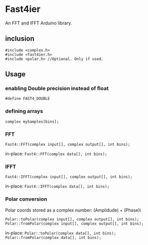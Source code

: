 # Fast4ier
An FFT and IFFT Arduino library.

## inclusion
```
#include <complex.h>
#include <fast4ier.h>
#include <polar.h> //Optional. Only if used.
```

## Usage
### enabling Double precision instead of float
`#define FAST4_DOUBLE`

### defining arrays
`complex mySamples[bins];`

### FFT
`Fast4::FFT(complex input[], complex output[], int bins);`

in-place:
`Fast4::FFT(complex data[], int bins);`

### IFFT
`Fast4::IFFT(complex input[], complex output[], int bins);`

in-place:
`Fast4::IFFT(complex data[], int bins);`
### Polar conversion
Polar coords stored as a complex number: (Amplidude) + (Phase)i

`Polar::toPolar(complex input[], complex output[], int bins);`
`Polar::fromPolar(complex input[], complex output[], int bins);`

in-place:
`Polar::toPolar(complex data[], int bins);`
`Polar::fromPolar(complex data[], int bins);`

